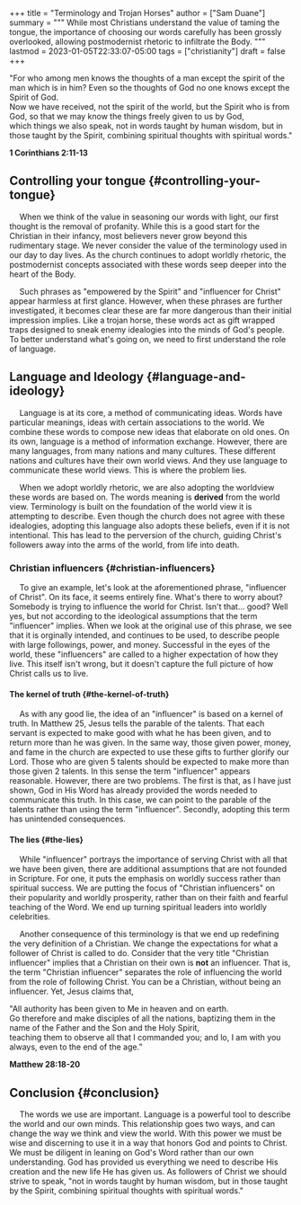 +++
title = "Terminology and Trojan Horses"
author = ["Sam Duane"]
summary = """
  While most Christians understand the value of taming the tongue, the importance of choosing our words carefully has been
  grossly overlooked, allowing postmodernist rhetoric to infiltrate the Body.
  """
lastmod = 2023-01-05T22:33:07-05:00
tags = ["christianity"]
draft = false
+++

<div class="verse">
"For who among men knows the thoughts of a man except the spirit of the man which is in him? Even so the thoughts of God no one knows except the Spirit of God.<br />
Now we have received, not the spirit of the world, but the Spirit who is from God, so that we may know the things freely given to us by God,<br />
which things we also speak, not in words taught by human wisdom, but in those taught by the Spirit, combining spiritual thoughts with spiritual words."<br />

**1 Corinthians 2:11-13**<br />

</div>


## Controlling your tongue {#controlling-your-tongue}

&emsp; When we think of the value in seasoning our words with light, our first thought is the removal of profanity. While
this is a good start for the Christian in their infancy, most believers never grow beyond this rudimentary stage. We
never consider the value of the terminology used in our day to day lives. As the church continues to adopt worldly
rhetoric, the postmodernist concepts associated with these words seep deeper into the heart of the Body.

&emsp; Such phrases as "empowered by the Spirit" and "influencer for Christ" appear harmless at first glance. However, when
these phrases are further investigated, it becomes clear these are far more dangerous than their initial impression
implies. Like a trojan horse, these words act as gift wrapped traps designed to sneak enemy idealogies into the minds of
God's people. To better understand what's going on, we need to first understand the role of language.


## Language and Ideology {#language-and-ideology}

&emsp; Language is at its core, a method of communicating ideas. Words have particular meanings, ideas with certain
associations to the world. We combine these words to compose new ideas that elaborate on old ones. On its own, language
is a method of information exchange. However, there are many languages, from many nations and many cultures. These
different nations and cultures have their own world views. And they use language to communicate these world views. This
is where the problem lies.

&emsp; When we adopt worldly rhetoric, we are also adopting the worldview these words are based on. The words meaning is
**derived** from the world view. Terminology is built on the foundation of the world view it is attempting to describe.
Even though the church does not agree with these idealogies, adopting this language also adopts these beliefs, even if
it is not intentional. This has lead to the perversion of the church, guiding Christ's followers away into the arms of
the world, from life into death.


### Christian influencers {#christian-influencers}

&emsp; To give an example, let's look at the aforementioned phrase, "influencer of Christ". On its face,
it seems entirely fine. What's there to worry about? Somebody is trying to influence the world for Christ. Isn't that...
good? Well yes, but not according to the ideological assumptions that the term "influencer" implies. When we look at the
original use of this phrase, we see that it is orginally intended, and continues to be used, to describe people with
large followings, power, and money. Successful in the eyes of the world, these "influencers" are called to a higher
expectation of how they live. This itself isn't wrong, but it doesn't capture the full picture of how Christ calls us to
live.


#### The kernel of truth {#the-kernel-of-truth}

&emsp; As with any good lie, the idea of an "influencer" is based on a kernel of truth. In Matthew 25, Jesus tells the
parable of the talents. That each servant is expected to make good with what he has been given, and to return more than
he was given. In the same way, those given power, money, and fame in the church are expected to use these gifts to
further glorify our Lord. Those who are given 5 talents should be expected to make more than those given 2 talents. In
this sense the term "influencer" appears reasonable. However, there are two problems. The first is that, as I have just shown,
God in His Word has already provided the words needed to communicate this truth. In this case, we can point to the
parable of the talents rather than using the term "influencer". Secondly, adopting this term has unintended
consequences.


#### The lies {#the-lies}

&emsp; While "influencer" portrays the importance of serving Christ with all that we have been given, there are additional
assumptions that are not founded in Scripture. For one, it puts the emphasis on worldly success rather than spiritual
success. We are putting the focus of "Christian influencers" on their popularity and worldly prosperity, rather than on their faith
and fearful teaching of the Word. We end up turning spiritual leaders into worldly celebrities.

&emsp; Another consequence of this terminology is that we end up redefining the very definition of a Christian. We change
the expectations for what a follower of Christ is called to do. Consider that the very title "Christian influencer"
implies that a Christian on their own is **not** an influencer. That is, the term "Christian influencer" separates the
role of influencing the world from the role of following Christ. You can be a Christian, without being an influencer.
Yet, Jesus claims that,

<div class="verse">
"All authority has been given to Me in heaven and on earth.<br />
Go therefore and make disciples of all the nations, baptizing them in the name of the Father and the Son and the Holy Spirit,<br />
teaching them to observe all that I commanded you; and lo, I am with you always, even to the end of the age.”<br />

**Matthew 28:18-20**<br />

</div>


## Conclusion {#conclusion}

&emsp; The words we use are important. Language is a powerful tool to describe the world and our own minds. This
relationship goes two ways, and can change the way we think and view the world. With this power we must be wise and discerning to
use it in a way that honors God and points to Christ. We must be diligent in leaning on God's Word rather than our own
understanding. God has provided us everything we need to describe His creation and the new life He has given us. As
followers of Christ we should strive to speak, "not in words taught by human wisdom, but in those taught by the Spirit,
combining spiritual thoughts with spiritual words."
